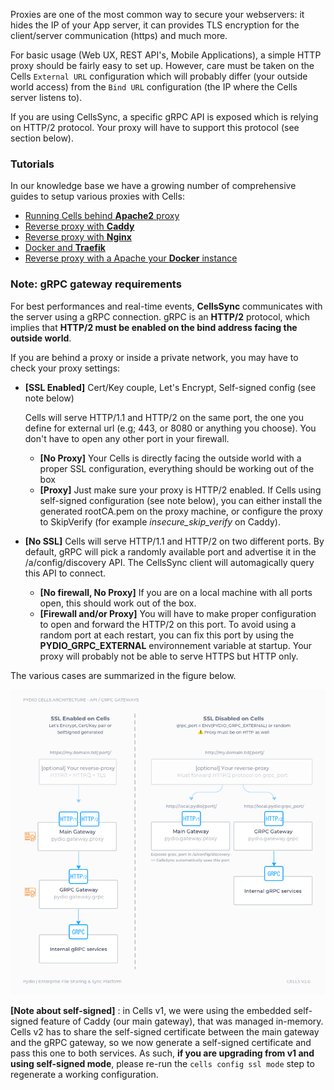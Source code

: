 Proxies are one of the most common way to secure your webservers: it hides the IP of your App server, it can provides TLS encryption for the client/server communication (https) and much more.

For basic usage (Web UX, REST API's, Mobile Applications), a simple HTTP proxy should be fairly easy to set up. However, care must be taken on the Cells `External URL` configuration which will probably differ (your outside world access) from the `Bind URL` configuration (the IP where the Cells server listens to).

If you are using CellsSync, a specific gRPC API is exposed which is relying on HTTP/2 protocol. Your proxy will have to support this protocol (see section below).

### Tutorials

In our knowledge base we have a growing number of comprehensive guides to setup various proxies with Cells:

- [Running Cells behind **Apache2** proxy](/en/docs/kb/devops/running-cells-behind-apache-reverse-proxy)
- [Reverse proxy with **Caddy**](/en/docs/kb/devops/running-cells-behind-caddy-reverse-proxy)
- [Reverse proxy with **Nginx**](/en/docs/kb/devops/running-cells-behind-nginx-reverse-proxy)
- [Docker and **Traefik**](/en/docs/kb/devops/running-your-cells-docker-behind-traefik-reverse-proxy)
- [Reverse proxy with a Apache your **Docker** instance](/en/docs/kb/devops/running-your-cells-docker-container-behind-reverse-proxy)



### Note: gRPC gateway requirements

For best performances and real-time events, **CellsSync** communicates with the server using a gRPC connection. gRPC is an **HTTP/2** protocol, which implies that **HTTP/2 must be enabled on the bind address facing the outside world**.

If you are behind a proxy or inside a private network, you may have to check your proxy settings: 

- **[SSL Enabled]**  Cert/Key couple, Let's Encrypt, Self-signed config (see note below)
  
  Cells will serve HTTP/1.1 and HTTP/2 on the same port, the one you define for external url (e.g; 443, or 8080 or anything you choose). You don't have to open any other port in your firewall.
  
  - **[No Proxy]** Your Cells is directly facing the outside world with a proper SSL configuration, everything should be working out of the box
  - **[Proxy]** Just make sure your proxy is HTTP/2 enabled. If Cells using self-signed configuration (see note below), you can either install the generated rootCA.pem on the proxy machine, or configure the proxy to SkipVerify (for example *insecure_skip_verify* on Caddy).
  
- **[No SSL]** Cells will serve HTTP/1.1 and HTTP/2 on two different ports. By default, gRPC will pick a randomly available port and advertise it in the /a/config/discovery API. The CellsSync client will automagically query this API to connect. 
  
  - **[No firewall, No Proxy]** If you are on a local machine with all ports open, this should work out of the box.
  - **[Firewall and/or Proxy]** You will have to make proper configuration to open and forward the HTTP/2 on this port. To avoid using a random port at each restart, you can fix this port by using the **PYDIO_GRPC_EXTERNAL** environnement variable at startup. Your proxy will probably not be able to serve HTTPS but HTTP only. 

The various cases are summarized in the figure below.

![api_and_grpc_gateways](https://raw.githubusercontent.com/pydio/cells-dist/master/resources/v2.0.0-rc2/api_and_grpc_gateways.png)

**[Note about self-signed]** : in Cells v1, we were using the embedded self-signed feature of Caddy (our main gateway), that was managed in-memory. Cells v2 has to share the self-signed certificate between the main gateway and the gRPC gateway, so we now generate a self-signed certificate and pass this one to both services. As such, **if you are upgrading from v1 and using self-signed mode**, please re-run the  `cells config ssl mode`  step to regenerate a working configuration.